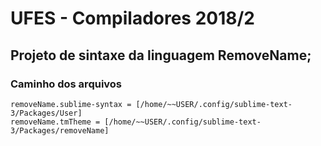 # UFES - Compiladores 2018/2

## Projeto de sintaxe da linguagem RemoveName;

### Caminho dos arquivos
	removeName.sublime-syntax = [/home/~~USER/.config/sublime-text-3/Packages/User]
	removeName.tmTheme = [/home/~~USER/.config/sublime-text-3/Packages/removeName]
